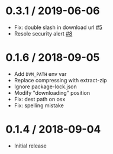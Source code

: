0.3.1 / 2019-06-06
==================

  * Fix: double slash in download url [#5](https://github.com/justjavac/dvm/pull/5)
  * Resole security alert [#8](https://github.com/justjavac/dvm/pull/8)

0.1.6 / 2018-09-05
==================

  * Add `DVM_PATH` env var
  * Replace compressing with extract-zip
  * Ignore package-lock.json
  * Modify "downloading" position
  * Fix: dest path on osx
  * Fix: spelling mistake

0.1.4 / 2018-09-04
==================

  * Initial release